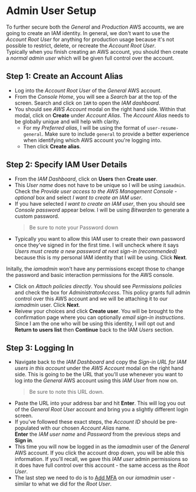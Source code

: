 # Admin User Setup
To further secure both the *General* and *Production* AWS accounts, we are going to create an IAM identity. In general, we don't want to use the *Account Root User* for anything for production usage because it's not possible to restrict, delete, or recreate the *Account Root User*.<br>
Typically when you finish creating an AWS account, you should then create a *normal admin user* which will be given full control over the account.

## Step 1: Create an Account Alias
- Log into the *Account Root User* of the *General* AWS account.
- From the *Console Home*, you will see a *Search* bar at the top of the screen. Search and click on `IAM` to open the *IAM dashboard*.
- You should see *AWS Account* modal on the right hand side. Within that modal, click on **Create** under *Account Alias*. The *Account Alias* needs to be globally unique and will help with clarity.
  - For my *Preferred alias*, I will be using the format of `user-resume-general`. Make sure to include `general` to provide a better experience when identifying which AWS account you're logging into.
  - Then click **Create alias**.

## Step 2: Specify IAM User Details
- From the *IAM Dashboard*, click on **Users** then **Create user**.
- This *User name* does not have to be unique so I will be using `iamadmin`. Check the *Provide user access to the AWS Management Console - optional* box and select *I want to create an IAM user*.
- If you have selected *I want to create an IAM user*, then you should see *Console password* appear below. I will be using *Bitwarden* to generate a custom password.
  > Be sure to note your Password down
- Typically you want to allow this IAM user to create their own password once they've signed in for the first time. I will uncheck where it says *Users must create a new password at next sign-in (recommended)* because this is my personal IAM identity that I will be using. Click **Next**.

Initally, the *iamadmin* won't have any permissions except those to change the password and basic interaction permissions for the AWS console.
- Click on *Attach policies directly*. You should see *Permissions policies* and check the box for *AdministratorAccess*. This policy grants full admin control over this AWS account and we will be attaching it to our *iamadmin* user. Click **Next**.
- Reivew your choices and click **Create user**. You will be brought to the confirmation page where you can optionally *email sign-in instructions*. Since I am the one who will be using this identity, I will opt out and **Return to users list** then **Continue** back to the IAM *Users* section.

## Step 3: Logging In
- Navigate back to the *IAM Dashboard* and copy the *Sign-in URL for IAM users in this account* under the *AWS Account* modal on the right hand side. This is going to be the URL that you'll use whenever you want to log into the *General* AWS account using this *IAM User* from now on.
  > Be sure to note this URL down.
- Paste the URL into your address bar and hit **Enter**. This will log you out of the *General Root User* account and bring you a slightly different login screen.
- If you've followed these exact steps, the *Account ID* should be pre-populated with our chosen *Account Alias* name.<br>
  **Enter** the *IAM user name* and *Password* from the previous steps and **Sign in**.
- This time you will now be logged in as the *iamadmin* user of the *General* AWS account. If you click the account drop down, you will be able this information. If you'll recall, we gave this *IAM user* admin permissions so it does have full control over this account - the same access as the *Root User*.
- The last step we need to do is to [Add MFA](01-aws-account-setup.md#step-2a-adding-multi-factor-authentication-mfa) on our *iamadmin* user - similar to what we did for the *Root User*.
